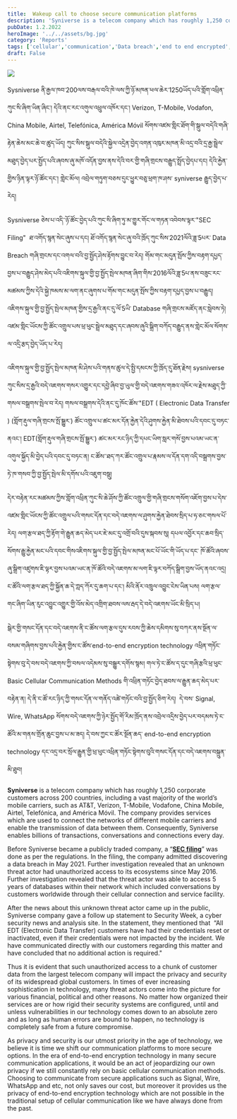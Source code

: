```yaml
---
title:	Wakeup call to choose secure communication platforms
description: 'Syniverse is a telecom company which has roughly 1,250 corporate customers across 200 countries, including a vast majority of the world’s mobile carriers, such as AT&T, Verizon, T-Mobile, Vodafone, China Mobile, Airtel, Telefónica, and América Móvil.'
pubDate: 1.2.2022
heroImage: '../../assets/bg.jpg'
category: 'Reports'
tags: ['cellular','communication','Data breach','end to end encrypted','hacking','Syniverse']
draft: False
---
```

![](https://blog.tibcert.org/wp-content/uploads/2022/02/SyniverseDataBreach.jpg)

Sysniverse ནི་རྒྱལ་ཁབ་200ལས་བརྒལ་བའི་ཁེ་ལས་ཀྱི་ཉོ་མཁན་ཕལ་ཆེར་1250ཡོད་པའི་གློག་འཕྲིན་ཀུང་སི་ཞིག་ཡིན་ཞིང་། དེའི་ནང་རང་འགུལ་འཕྲུལ་འཁོར་དང་། Verizon, T-Mobile, Vodafon, China Mobile, Airtel, Telefónica, América Móvil སོགས་འཛམ་གླིང་ཐོག་གི་སྒུལ་བདེའི་གཞི་རྟེན་ཆེས་མང་ཆེ་བ་ཚུད་ཡོད། ཀུང་སིས་སྒུལ་བདེའི་སྐྱེལ་འདྲེན་བྱེད་འགན་འཁུར་མཁན་མི་འདྲ་བའི་དྲ་རྒྱ་སྦྲེལ་མཐུད་བྱེད་པར་སྤྱོད་པའི་ཞབས་ཞུ་མཁོ་འདོན་བྱས་ནས་དེའི་བར་གྱི་གཞི་གྲངས་བརྒྱུད་སྤྲོད་བྱེདཔ་དང། དེའི་རྐྱེན་གྱིས་ཉིན་ལྟར་ཉོ་ཚོང་དང་། གླེང་མོལ། འབྲེལ་གཏུག་བཅས་དུང་ཕྱུར་བཅུ་ཕྲག་ཁ་ཤས་ syniverse རྒྱུད་བྱེད་པ་རེད།

Sysniverse ཅེས་པ་འདི་་ཉོ་ཚོང་བྱེད་པའི་ཀུང་སི་ཞིག་ཏུ་མ་གྱུར་གོང་ལ་གཏན་འབེབས་ལྟར་"SEC Filing"  ཐ་འགོད་སྙན་སེང་ཞུས་པ་དང། ཐོ་འགོད་སྙན་སེང་ཞུ་བའི་ཁྲོད་ཀུང་སིས་2021ལོའི་ཟླ་5པར་ Data Breach གཞི་གྲངས་དང་འགལ་བའི་བྱ་སྤྱོད་ཤེས་རྟོགས་བྱུང་བ་རེད། གོམ་གང་མདུན་སྤོས་ཀྱིས་བརྟག་དཔྱད་བྱས་པ་བརྒྱུད་ཤེས་མེད་པའི་འཇིགས་སྐུལ་གྱི་བྱ་སྤྱོད་སྤེལ་མཁན་ཞིག་གིས་2016ལོའི་ཟླ་5པ་ནས་བཟུང་རང་མཚམས་ཀྱིས་དེའི་སྐྱེ་ཁམས་མ་ལག་ནང་ཞུགས་པ་གོམ་གང་མདུན་སྤོས་ཀྱིས་བརྟག་དཔྱད་བྱས་པ་བརྒྱུད། འཇིགས་སྐུལ་གྱི་བྱ་སྤྱོད་སྤེལ་མཁན་གྱིས་དྲ་རྒྱའི་ནང་དུ་ལོ་5ཡི་ Database གཞི་གྲངས་མཛོད་ནང་སླེབས་ཏེ། འཛམ་གླིང་ཡོངས་ཀྱི་ཚོང་འགྲུལ་པས་ཕྲ་ཕུང་སྦྲེལ་མཐུད་དང་ཞབས་ཞུའི་སྒྲིག་བཀོད་བརྒྱུད་ནས་གླེང་མོལ་སོགས་ལ་འདྲི་རྩད་བྱེད་ཡོད་པ་རེད།

འཇིགས་སྐུལ་གྱི་བྱ་སྤྱོད་སྤེལ་མཁན་མི་ཤེས་པའི་གནས་ཚུལ་དེ་སྤྱི་དམངས་ཀྱི་ཁྲོད་དུ་ཐོན་རྗེས། sysniverse ཀུང་སིས་དྲ་རྒྱའི་བདེ་འཇགས་གསར་འགྱུར་དང་དབྱེ་ཞིབ་བྱ་ཡུལ་གྱི་བདེ་འཇགས་གཟའ་འཁོར་ལ་རྗེས་མཐུད་ཀྱི་གསལ་བསྒྲགས་སྤེལ་བ་རེད། གསལ་བསྒྲགས་དེའི་ནང་དུ་ཁོང་ཚོས་"EDT ( Electronic Data Transfer ) (གློག་རྡུལ་གཞི་གྲངས་སྤོ་སྒྱུར་) ཚོང་འགྲུལ་པ་ཚང་མར་དོན་རྐྱེན་དེའི་ཤུགས་རྐྱེན་མི་ཐེབས་པའི་དབང་དུ་བཏང་ནའང་། EDT(གློག་རྡུལ་གཞི་གྲངས་སྤོ་སྒྱུར་) ཚང་མར་རང་ཉིད་ཀྱི་དཔང་ཡིག་སླར་གསོ་བྱས་པའམ་ཡང་ན་འགུལ་སྐྱོད་མི་བྱེད་པའི་དབང་དུ་བཏང་ན། ང་ཚོས་་ཐད་ཀར་ཚོང་འགྲུལ་པ་རྣམས་ལ་དོན་དག་འདི་བསྒྲགས་བྱས་ཏེ་ཁ་གསབ་ཀྱི་བྱ་སྤྱོད་སྤེལ་མི་དགོས་པའི་འཇུག་བསྡུ།

དེར་བརྟེན་རང་མཚམས་ཀྱིས་གློག་འཕྲིན་ཀུང་སི་ཆེ་ཤོས་ཀྱི་ཚོང་འགྲུལ་གྱི་གཞི་གྲངས་གསོག་འཇོག་བྱས་པ་དེས་འཛམ་གླིང་ཡོངས་ཀྱི་ཚོང་འགྲུལ་པའི་གསང་དོན་དང་བདེ་འཇགས་ལ་ཤུགས་རྐྱེན་ཐེབས་སྲིད་པ་ཧ་ཅང་གསལ་པོ་རེད། ལག་རྩལ་ཐད་ཀྱི་རྟོག་གེ་རྒྱུན་ཆད་མེད་པར་ཇེ་མང་དུ་འགྲོ་བའི་དུས་སྐབས་སུ། དཔལ་འབྱོར་དང་ཆབ་སྲིད་སོགས་རྒྱུ་རྐྱེན་མང་པའི་དབང་གིསའཇིགས་སྐུལ་གྱི་བྱ་སྤྱོད་སྤེལ་མཁན་མང་པོ་ཡོང་གི་ཡོད་པ་དང་ ཁོ་ཚོའི་ཞབས་ཞུ་སྒྲིག་འཛུགས་ཇི་ལྟར་བྱས་པའམ་ཡང་ན་ཁོ་ཚོའི་བདེ་འཇགས་མ་ལག་ཇི་ལྟར་བཀོད་སྒྲིག་བྱས་ཡོད་ནའང་འདྲ། ང་ཚོའི་ལག་རྩལ་ཐད་ཀྱི་སྐྱོན་ཆ་དེ་ཀླད་ཀོར་དུ་ཆག་པ་དང་། མིའི་ནོར་འཁྲུལ་འབྱུང་ངེས་ཡིན་པས། ལག་རྩལ་གང་ཞིག་ཡིན་རུང་འབྱུང་འགྱུར་གྱི་འོས་མེད་འགྲིག་ཐབས་ལས་རྦད་དེ་བདེ་འཇགས་ཡོང་མི་སྲིད་པ།

སྒེར་གྱི་གསང་དོན་དང་བདེ་འཇགས་ནི་ང་ཚོས་ལག་རྩལ་དུས་རབས་ཀྱི་ཆེས་དམིགས་སུ་བཀར་ནས་སྔོན་ལ་བསམ་གཞིགས་བྱས་པའི་རྐྱེན་གྱིས་ང་ཚོས་end-to-end encryption technology འཕྲིན་གཏོང་སྟེགས་བུ་དེ་བས་བདེ་འཇགས་ཀྱི་བསལ་འདེམས་སུ་བསྒྱུར་དགོས་སྙམ། གལ་ཏེ་ང་ཚོས་ད་དུང་གཞི་རྩའི་ཕྲ་ཕུང་Basic Cellular Communication Methods གི་འཕྲིན་གཏོང་བྱེད་ཐབས་ལ་རྒྱུན་ཆད་མེད་པར་བརྟེན་ན། དེ་ནི་ང་ཚོ་རང་ཉིད་ཀྱི་གསང་དོན་ལ་གནོད་འཚེ་གཏོང་བའི་བྱ་སྤྱོད་ཅིག་རེད།  དེ་བས་ Signal,  Wire, WhatsApp སོགས་བདེ་འཇགས་ཀྱི་ཉེར་སྤྱོད་གོ་རིམ་ཁྲོད་ནས་འབྲེལ་འདྲིས་བྱེད་པར་བདམས་ཏེ་ང་ཚོའི་མ་གནས་གྲོན་ཆུང་བྱས་པ་མ་ཟད། དེ་བས་ཀྱང་ང་ཚོར་སྔོན་ཆད་ end-to-end encryption technology དང་འདྲ་བར་སྲོལ་རྒྱུན་གྱི་ཕྲ་ཕུང་འཕྲིན་གཏོང་སྟེགས་བུའི་གསང་དོན་དང་བདེ་འཇགས་བསྐྲུན་མི་ཐུབ།

**Syniverse** is a telecom company which has roughly 1,250 corporate customers across 200 countries, including a vast majority of the world’s mobile carriers, such as AT&T, Verizon, T-Mobile, Vodafone, China Mobile, Airtel, Telefónica, and América Móvil. The company provides services which are used to connect the networks of different mobile carriers and enable the transmission of data between them. Consequently, Syniverse enables billions of transactions, conversations and connections every day.

Before Syniverse became a publicly traded company, a “[**SEC filing**](https://www.sec.gov/edgar/searchedgar/companysearch.html)” was done as per the regulations. In the filing, the company admitted discovering a data breach in May 2021. Further investigation revealed that an unknown threat actor had unauthorized access to its ecosystems since May 2016.  Further investigation revealed that the threat actor was able to access 5 years of databases within their network which included conversations by customers worldwide through their cellular connection and service facility.

After the news about this unknown threat actor came up in the public, Syniverse company gave a follow up statement to Security Week, a cyber security news and analysis site. In the statement, they mentioned that  “All EDT (Electronic Data Transfer) customers have had their credentials reset or inactivated, even if their credentials were not impacted by the incident. We have communicated directly with our customers regarding this matter and have concluded that no additional action is required."

Thus it is evident that such unauthorized access to a chunk of customer data from the largest telecom company will impact the privacy and security of its widespread global customers. In times of ever increasing sophistication in technology, many threat actors come into the picture for various financial, political and other reasons. No matter how organized their services are or how rigid their security systems are configured, until and unless vulnerabilities in our technology comes down to an absolute zero and as long as human errors are bound to happen, no technology is completely safe from a future compromise.

As privacy and security is our utmost priority in the age of technology, we believe it is time we shift our communication platforms to more secure options. In the era of end-to-end encryption technology in many secure communication applications, it would be an act of jeopardizing our own privacy if we still constantly rely on basic cellular communication methods. Choosing to communicate from secure applications such as Signal, Wire, WhatsApp and etc, not only saves our cost, but moreover it provides us the privacy of end-to-end encryption technology which are not possible in the traditional setup of cellular communication like we have always done from the past.